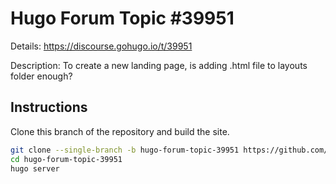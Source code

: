 # Hugo Forum Topic #39951

Details: <https://discourse.gohugo.io/t/39951>

Description: To create a new landing page, is adding .html file to layouts folder enough?

## Instructions

Clone this branch of the repository and build the site.

```bash
git clone --single-branch -b hugo-forum-topic-39951 https://github.com/jmooring/hugo-testing hugo-forum-topic-39951
cd hugo-forum-topic-39951
hugo server
```
